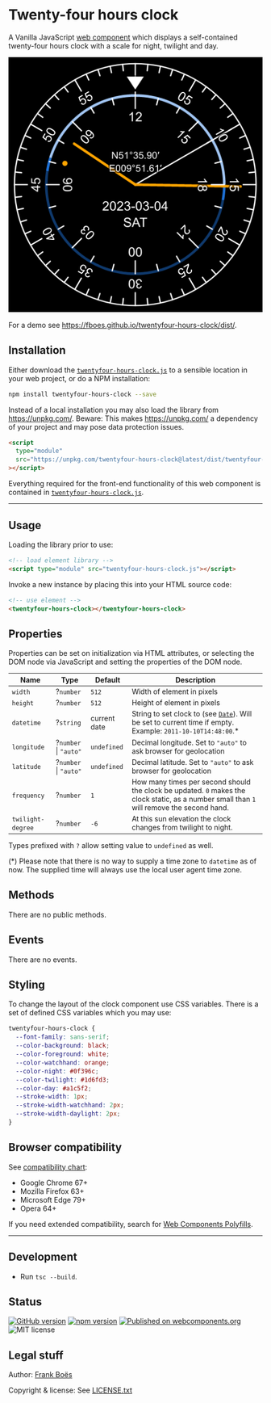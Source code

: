 # Twenty-four hours clock

A Vanilla JavaScript [web component](https://www.webcomponents.org/) which displays a self-contained twenty-four hours clock with a scale for night, twilight and day.

![](example.png)

For a demo see https://fboes.github.io/twentyfour-hours-clock/dist/.

## Installation

Either download the [`twentyfour-hours-clock.js`](twentyfour-hours-clock.js) to a sensible location in your web project, or do a NPM installation:

```bash
npm install twentyfour-hours-clock --save
```

Instead of a local installation you may also load the library from https://unpkg.com/. Beware: This makes https://unpkg.com/ a dependency of your project and may pose data protection issues.

```html
<script
  type="module"
  src="https://unpkg.com/twentyfour-hours-clock@latest/dist/twentyfour-hours-clock.js"
></script>
```

Everything required for the front-end functionality of this web component is contained in [`twentyfour-hours-clock.js`](./dist/twentyfour-hours-clock.js).

---

## Usage

Loading the library prior to use:

```html
<!-- load element library -->
<script type="module" src="twentyfour-hours-clock.js"></script>
```

Invoke a new instance by placing this into your HTML source code:

<!--
```
<custom-element-demo>
  <template>
    <script type="module" src="https://unpkg.com/twentyfour-hours-clock@latest/dist/twentyfour-hours-clock.js"></script>
    <next-code-block></next-code-block>
  </template>
</custom-element-demo>
```
-->

```html
<!-- use element -->
<twentyfour-hours-clock></twentyfour-hours-clock>
```

## Properties

Properties can be set on initialization via HTML attributes, or selecting the DOM node via JavaScript and setting the properties of the DOM node.

| Name              | Type                  | Default      | Description                                                                                                                                                                                                 |
| ----------------- | --------------------- | ------------ | ----------------------------------------------------------------------------------------------------------------------------------------------------------------------------------------------------------- |
| `width`           | ?`number`             | `512`        | Width of element in pixels                                                                                                                                                                                  |
| `height`          | ?`number`             | `512`        | Height of element in pixels                                                                                                                                                                                 |
| `datetime`        | ?`string`             | current date | String to set clock to (see [`Date`](https://developer.mozilla.org/en-US/docs/Web/JavaScript/Reference/Global_Objects/Date/parse)). Will be set to current time if empty. Example: `2011-10-10T14:48:00`.\* |
| `longitude`       | ?`number` \| `"auto"` | `undefined`  | Decimal longitude. Set to `"auto"` to ask browser for geolocation                                                                                                                                           |
| `latitude`        | ?`number` \| `"auto"` | `undefined`  | Decimal latitude. Set to `"auto"` to ask browser for geolocation                                                                                                                                            |
| `frequency`       | ?`number`             | `1`          | How many times per second should the clock be updated. `0` makes the clock static, as a number small than `1` will remove the second hand.                                                                  |
| `twilight-degree` | ?`number`             | `-6`         | At this sun elevation the clock changes from twilight to night.                                                                                                                                             |

Types prefixed with `?` allow setting value to `undefined` as well.

(\*) Please note that there is no way to supply a time zone to `datetime` as of now. The supplied time will always use the local user agent time zone.

## Methods

There are no public methods.

## Events

There are no events.

## Styling

To change the layout of the clock component use CSS variables. There is a set of defined CSS variables which you may use:

```css
twentyfour-hours-clock {
  --font-family: sans-serif;
  --color-background: black;
  --color-foreground: white;
  --color-watchhand: orange;
  --color-night: #0f396c;
  --color-twilight: #1d6fd3;
  --color-day: #a1c5f2;
  --stroke-width: 1px;
  --stroke-width-watchhand: 2px;
  --stroke-width-daylight: 2px;
}
```

## Browser compatibility

See [compatibility chart](https://caniuse.com/#search=web%20components):

- Google Chrome 67+
- Mozilla Firefox 63+
- Microsoft Edge 79+
- Opera 64+

If you need extended compatibility, search for [Web Components Polyfills](https://www.webcomponents.org/polyfills/).

---

## Development

- Run `tsc --build`.

## Status

[![GitHub version](https://badge.fury.io/gh/fboes%2Ftwentyfour-hours-clock.svg)](https://badge.fury.io/gh/fboes%2Ftwentyfour-hours-clock)
[![npm version](https://badge.fury.io/js/twentyfour-hours-clock.svg)](https://badge.fury.io/js/twentyfour-hours-clock)
[![Published on webcomponents.org](https://img.shields.io/badge/webcomponents.org-published-blue.svg)](https://www.webcomponents.org/element/twentyfour-hours-clock)
![MIT license](https://img.shields.io/github/license/fboes/twentyfour-hours-clock.svg)

## Legal stuff

Author: [Frank Boës](https://3960.org)

Copyright & license: See [LICENSE.txt](LICENSE.txt)
